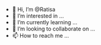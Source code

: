 - 👋 Hi, I’m @Ratisa
- 👀 I’m interested in ...
- 🌱 I’m currently learning ...
- 💞️ I’m looking to collaborate on ...
- 📫 How to reach me ...

<!---
Ratisa/Ratisa is a ✨ special ✨ repository because its `README.md` (this file) appears on your GitHub profile.
You can click the Preview link to take a look at your changes.
--->
